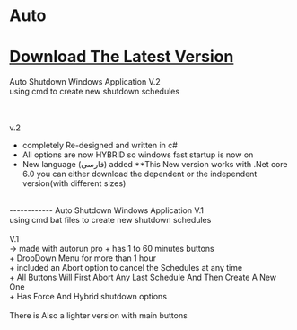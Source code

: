 # Auto



# [Download The Latest Version](https://github.com/smh044/Auto/releases)

Auto Shutdown Windows Application V.2<br>
using cmd to create new shutdown schedules<br><br>

<br>v.2 <br>
+ completely Re-designed and written in c#
+ All options are now HYBRID so windows fast startup is now on
+ New language (فارسی) added
  **This New version works with .Net core 6.0
  you can either download the dependent or the independent version(with different sizes)

<br>
------------
Auto Shutdown Windows Application V.1<br>
using cmd bat files to create new shutdown schedules<br><br>
V.1<br> -> made with autorun pro
+ has 1 to 60 minutes buttons<br>
+ DropDown Menu for more than 1 hour<br>
+ included an Abort option to cancel the Schedules at any time<br>
+ All Buttons Will First Abort Any Last Schedule And Then Create A New One<br>
+ Has Force And Hybrid shutdown options<br>
<br>
There is Also a lighter version with main buttons
